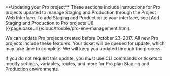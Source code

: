 <div markdown="1">

<div class="bs-callout bs-callout-info" id="info" markdown="1">
**Updating your Pro project**
These sections include instructions for Pro projects updated to manage Staging and Production through the Project Web Interface. To add Staging and Production to your interface, see [Add Staging and Production to Pro projects UI]({{page.baseurl}}cloud/trouble/pro-env-management.html).

We can update Pro projects created before October 23, 2017. All new Pro projects include these features. Your ticket will be queued for update, which may take time to complete. We will keep you updated through the process.

If you do not request this update, you must use CLI commands or tickets to modify settings, variables, routes, and more for Pro plan Staging and Production environments.
</div>
